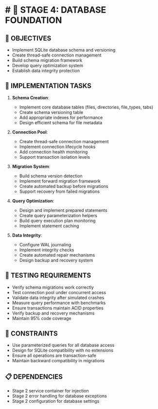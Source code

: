 # # 🚧 STAGE 4: DATABASE FOUNDATION

## 📝 OBJECTIVES
- Implement SQLite database schema and versioning
- Create thread-safe connection management
- Build schema migration framework
- Develop query optimization system
- Establish data integrity protection

## 🔧 IMPLEMENTATION TASKS

1. **Schema Creation**:
   - Implement core database tables (files, directories, file_types, tabs)
   - Create schema versioning table
   - Add appropriate indexes for performance
   - Design efficient schema for file metadata

2. **Connection Pool**:
   - Create thread-safe connection management
   - Implement connection lifecycle hooks
   - Add connection health monitoring
   - Support transaction isolation levels

3. **Migration System**:
   - Build schema version detection
   - Implement forward migration framework
   - Create automated backup before migrations
   - Support recovery from failed migrations

4. **Query Optimization**:
   - Design and implement prepared statements
   - Create query parameterization helpers
   - Build query execution plan monitoring
   - Implement statement caching

5. **Data Integrity**:
   - Configure WAL journaling
   - Implement integrity checks
   - Create automated repair mechanisms
   - Design backup and recovery system

## 🧪 TESTING REQUIREMENTS
- Verify schema migrations work correctly
- Test connection pool under concurrent access
- Validate data integrity after simulated crashes
- Measure query performance with benchmarks
- Ensure transactions maintain ACID properties
- Verify backup and recovery mechanisms
- Maintain 95% code coverage

## 🚫 CONSTRAINTS
- Use parameterized queries for all database access
- Design for SQLite compatibility with no extensions
- Ensure all operations are transaction-safe
- Maintain backward compatibility in migrations

## 📋 DEPENDENCIES
- Stage 2 service container for injection
- Stage 2 error handling for database exceptions
- Stage 2 configuration for database settings